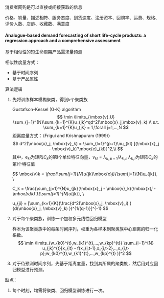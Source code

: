 消费者网购是可以直接或间接获取的信息

价格、销量、描述相符、服务态度、到货速度、注册资本、回购率、运费、规格、评价人数、店龄、收藏数、满意度





#### Analogue-based demand forecasting of short life-cycle products: a regression approach and a comprehensive assessment

基于相似性的短生命周期产品需求量预测

相似性度量方式：

- 基于时间序列
- 基于产品属性



算法逻辑

1. 先将训练样本模糊聚类，得到k个聚类族

   Gustafson-Kessel (G-K) algorithm
   $$
   \min \limits_{\mbox{v}.U} \sum_{j=1}^{N}\sum_{k=1}^{K}u_{jk}^qd^2(\mbox{x}_j,\mbox{v}_k) \\
   s.t. \sum_{k=1}^{K}u_{jk} = 1,\forall j=1,...,N
   $$
   距离度量方式：（Frigui and Krishnapuram (1999)）
   $$
   d^2(\mbox{x}_j, \mbox{v}_k) = \sum_{l=1}^{p+1}\nu_{kl} [(\mbox{x}_j - \mbox{v}_k)'\mbox{e}_{kl}]^2,\\
   $$
   其中，$\mbox{e}_{kl}$为矩阵$C_k$的第l个单位特征向量，$\nu_{kl} = \lambda_{k,p+1} / \lambda_{k,l},\lambda_{k,l}$为矩阵$C_k$的第l个特征值 

   $$
   \mbox{v}_k = \frac{\sum{j=1}{N}u_{jk}\mbox{x}_j}{\sum_{j=1}{N}u_{jk}}, \\

     C_k = \frac{\sum_{j=1}^{N}u_{jk}(\mbox{x}_j - \mbox{v}_k)(\mbox{x}_j - \mbox{v}_k)'}{\sum_{j=1}^{N}u_{jk}}, \\

     u_{ji} = [\sum_{k=1}{K}(\frac{d^2(\mbox{x}_j, \mbox{v}_i) }{d(\mbox{x}_j, \mbox{v}_k) })^{1/(q-1)}]^{-1}
   $$
   ​

2. 对于每个聚类族，训练一个加权多元线性回归模型

   样本为该聚类族中的每条时间序列，权重为各样本到聚类族中心距离的归一化系数。
   $$
   \min \limits_{w_{k0}^{t},w_{k1}^{t},...,w_{kp}^{t}} \sum_{i=1}^{N} u_{jk}^{t}[x_{it} - f(x_{i,t-1},x_{i,t-2},..,x_{i,t-p};w_{k0}^{t},w_{k1}^{t},...,w_{kp}^{t} )]^2
   $$

3. 对于待预测时间序列，先基于距离度量，找到其所属的聚类族，然后用对应回归模型进行预测。



缺点：

1. 每个时刻，均需将聚类、回归模型训练进行一次。